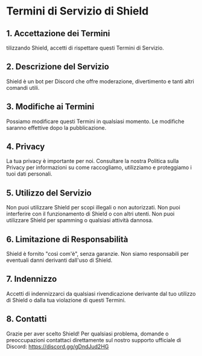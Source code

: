 # Termini di Servizio di Shield
## 1. Accettazione dei Termini
tilizzando Shield, accetti di rispettare questi Termini di Servizio.

## 2. Descrizione del Servizio
Shield è un bot per Discord che offre moderazione, divertimento e tanti altri comandi utili.

## 3. Modifiche ai Termini
Possiamo modificare questi Termini in qualsiasi momento. Le modifiche saranno effettive dopo la pubblicazione.
## 4. Privacy
La tua privacy è importante per noi. Consultare la nostra Politica sulla Privacy per informazioni su come raccogliamo, utilizziamo e proteggiamo i tuoi dati personali.

## 5. Utilizzo del Servizio
Non puoi utilizzare Shield per scopi illegali o non autorizzati.
Non puoi interferire con il funzionamento di Shield o con altri utenti.
Non puoi utilizzare Shield per spamming o qualsiasi attività dannosa.

## 6. Limitazione di Responsabilità
Shield è fornito "così com'è", senza garanzie.
Non siamo responsabili per eventuali danni derivanti dall'uso di Shield.

## 7. Indennizzo
Accetti di indennizzarci da qualsiasi rivendicazione derivante dal tuo utilizzo di Shield o dalla tua violazione di questi Termini.
## 8. Contatti
Grazie per aver scelto Shield! Per qualsiasi problema, domande o preoccupazioni contattaci direttamente sul nostro supporto ufficiale di Discord: https://discord.gg/gDndJud2HG

